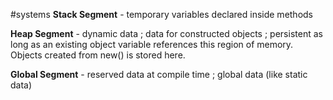 #systems
**Stack Segment** - temporary variables declared inside methods

**Heap Segment** - dynamic data ; data for constructed objects ; persistent as long as an existing object variable references this region of memory. Objects created from new() is stored here.

**Global Segment** - reserved data at compile time ; global data (like static data)